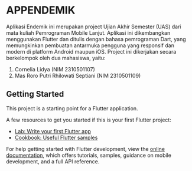 # APPENDEMIK
Aplikasi Endemik ini merupakan project Ujian Akhir Semester (UAS) dari mata kuliah Pemrograman Mobile Lanjut. Aplikasi ini dikembangkan menggunakan Flutter dan ditulis dengan bahasa pemrograman Dart, yang memungkinkan pembuatan antarmuka pengguna yang responsif dan modern di platform Android maupun iOS.
Project ini dikerjakan secara berkelompok oleh dua mahasiswa, yaitu:
1. Cornelia Lidya (NIM 2310501107)
2. Mas Roro Putri Rhilowati Septiani (NIM 2310501109)


## Getting Started

This project is a starting point for a Flutter application.

A few resources to get you started if this is your first Flutter project:

- [Lab: Write your first Flutter app](https://docs.flutter.dev/get-started/codelab)
- [Cookbook: Useful Flutter samples](https://docs.flutter.dev/cookbook)

For help getting started with Flutter development, view the
[online documentation](https://docs.flutter.dev/), which offers tutorials,
samples, guidance on mobile development, and a full API reference.
